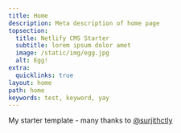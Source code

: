 ```yaml
---
title: Home
description: Meta description of home page
topsection:
  title: Netlify CMS Starter
  subtitle: lorem ipsum dolor amet
  image: /static/img/egg.jpg
  alt: Egg!
extra:
  quicklinks: true
layout: home
path: home
keywords: test, keyword, yay
---
```

My starter template - many thanks to [@surjithctly](https://surjithctly.in/)